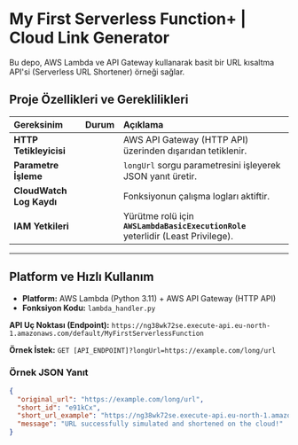 ﻿# My First Serverless Function+ | Cloud Link Generator

Bu depo, AWS Lambda ve API Gateway kullanarak basit bir URL kısaltma API'si (Serverless URL Shortener) örneği sağlar.

##  Proje Özellikleri ve Gereklilikleri

| Gereksinim | Durum | Açıklama |
| :--- | :--- | :--- |
| **HTTP Tetikleyicisi** |  | AWS API Gateway (HTTP API) üzerinden dışarıdan tetiklenir. |
| **Parametre İşleme** |  | `longUrl` sorgu parametresini işleyerek JSON yanıt üretir. |
| **CloudWatch Log Kaydı** |  | Fonksiyonun çalışma logları aktiftir. |
| **IAM Yetkileri** |  | Yürütme rolü için **`AWSLambdaBasicExecutionRole`** yeterlidir (Least Privilege). |

---

##  Platform ve Hızlı Kullanım

* **Platform:** AWS Lambda (Python 3.11) + AWS API Gateway (HTTP API)
* **Fonksiyon Kodu:** `lambda_handler.py`

**API Uç Noktası (Endpoint):**
`https://ng38wk72se.execute-api.eu-north-1.amazonaws.com/default/MyFirstServerlessFunction`

**Örnek İstek:**
`GET [API_ENDPOINT]?longUrl=https://example.com/long/url`

### Örnek JSON Yanıt

```json
{
  "original_url": "https://example.com/long/url",
  "short_id": "e91kCx",
  "short_url_example": "https://ng38wk72se.execute-api.eu-north-1.amazonaws.com/default/MyFirstServerlessFunction/e91kCx",
  "message": "URL successfully simulated and shortened on the cloud!"
}
```


